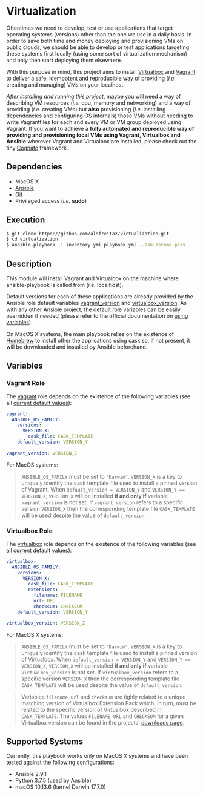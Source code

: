 # Virtualization

Oftentimes we need to develop, test or use applications that target operating systems (versions) other than the one we use in a daily basis. In order to save both time and money deploying and provisioning VMs on public clouds, we should be able to develop or test applications targeting these systems first locally (using some sort of virtualization mechanism) and only then start deploying them elsewhere.

With this purpose in mind, this project aims to install [Virtualbox](https://www.virtualbox.org/) and [Vagrant](https://www.vagrantup.com/) to deliver a safe, idempotent and reproducible way of providing (*i.e.* creating and managing) VMs on your localhost.

*After installing and running this project*, maybe you will need a way of describing VM resources (*i.e.* cpu, memory and networking) and a way of providing (*i.e.* creating VMs) but **also** provisioning (*i.e.* installing dependencies and configuring OS internals) those VMs without needing to write Vagrantfiles for each and every VM or VM group deployed using Vagrant. If you want to achieve a **fully automated and reproducible way of providing and provisioning local VMs using Vagrant, Virtualbox and Ansible** wherever Vagrant and Virtualbox are installed, please check out the tiny [Cognate](https://github.com/alsfreitaz/cognate) framework.

## Dependencies

* MacOS X
* [Ansible](https://docs.ansible.com/ansible/latest/index.html)
* [Git](https://git-scm.com/)
* Privileged access (*i.e.* **sudo**)

## Execution

```bash
$ git clone https://github.com/alsfreitaz/virtualization.git
$ cd virtualization
$ ansible-playbook -i inventory.yml playbook.yml --ask-become-pass
```

## Description

This module will install Vagrant and Virtualbox on the machine where ansible-playbook is called from (*i.e.* localhost).

Default versions for each of these applications are already provided by the Ansible role default variables [vagrant_version](https://github.com/alsfreitaz/virtualization/blob/4897f043b1a187eb65bef82520967e828a0cdd7c/roles/vagrant/defaults/main.yml#L11) and [virtualbox_version](https://github.com/alsfreitaz/virtualization/blob/4897f043b1a187eb65bef82520967e828a0cdd7c/roles/virtualbox/defaults/main.yml#L15). As with any other Ansible project, the default role variables can be easily overridden if needed (please refer to the official documentation on [using variables](https://docs.ansible.com/ansible/latest/user_guide/playbooks_variables.html)).

On MacOS X systems, the main playbook relies on the existence of [Homebrew](https://brew.sh/) to install other the applications using cask so, if not present, it will be downloaded and installed by Ansible beforehand.

## Variables

### Vagrant Role

The [vagrant](https://github.com/alsfreitaz/virtualization/tree/master/roles/vagrant) role depends on the existence of the following variables (see all [current default values](https://github.com/alsfreitaz/virtualization/blob/master/roles/vagrant/defaults/main.yml)):

```yaml
vagrant:
  ANSIBLE_OS_FAMILY:
    versions:
      VERSION_X: 
        cask_file: CASK_TEMPLATE
    default_version: VERSION_Y
    
vagrant_version: VERSION_Z
```

For MacOS systems:

> `ANSIBLE_OS_FAMILY` must be set to `"Darwin"`. `VERSION_X` is a key to uniquely identify the cask template file used to install a pinned version of Vagrant. When `default_version = VERSION_Y` and `VERSION_Y == VERSION_X`, `VERSION_X` will be installed **if and only if** variable `vagrant_version` is not set. If `vagrant_version` refers to a specific version `VERSION_X` then the corresponding template file `CASK_TEMPLATE` will be used despite the value of `default_version`.

### Virtualbox Role

The [virtualbox](https://github.com/alsfreitaz/virtualization/tree/master/roles/virtualbox) role depends on the existence of the following variables (see all [current default values](https://github.com/alsfreitaz/virtualization/blob/master/roles/virtualbox/defaults/main.yml)):

```yaml
virtualbox:
  ANSIBLE_OS_FAMILY:
    versions:
      VERSION_X: 
        cask_file: CASK_TEMPLATE
        extensions:
          filename: FILENAME
          url: URL
          checksum: CHECKSUM 
    default_version: VERSION_Y

virtualbox_version: VERSION_Z
```

For MacOS X systems:

> `ANSIBLE_OS_FAMILY` must be set to `"Darwin"`. `VERSION_X` is a key to uniquely identify the cask template file used to install a pinned version of Virtualbox. When `default_version = VERSION_Y` and `VERSION_Y == VERSION_X`, `VERSION_X` will be installed **if and only if** variable `virtualbox_version` is not set. If `virtualbox_version` refers to a specific version `VERSION_X` then the corresponding template file `CASK_TEMPLATE` will be used despite the value of `default_version`.

> Variables `filename`, `url` and `checksum` are tighly related to a unique matching version of Virtualbox Extension Pack which, in turn, must be related to the specific version of Virtualbox described in `CASK_TEMPLATE`. The values `FILENAME`, `URL` and `CHECKSUM` for a given Virtualbox version can be found in the projects' [downloads page](https://www.virtualbox.org/wiki/Downloads).

## Supported Systems

Currently, this playbook works only on MacOS X systems and have been tested against the following configurations:

* Ansible 2.9.1
* Python 3.7.5 (used by Ansible)
* macOS 10.13.6 (kernel Darwin 17.7.0)
